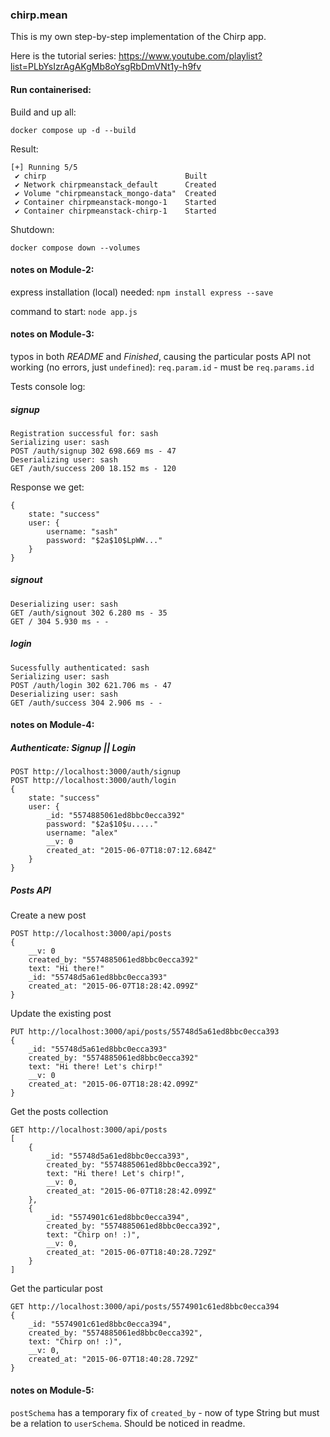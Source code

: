 ### chirp.mean

This is my own step-by-step implementation of the Chirp app.

Here is the tutorial series: https://www.youtube.com/playlist?list=PLbYsIzrAgAKgMb8oYsgRbDmVNt1y-h9fv

#### Run containerised:

Build and up all:
```shell
docker compose up -d --build
```

Result:
```
[+] Running 5/5
 ✔ chirp                               Built
 ✔ Network chirpmeanstack_default      Created
 ✔ Volume "chirpmeanstack_mongo-data"  Created
 ✔ Container chirpmeanstack-mongo-1    Started
 ✔ Container chirpmeanstack-chirp-1    Started
```

Shutdown:
```shell
docker compose down --volumes
```

#### notes on Module-2:
express installation (local) needed: `npm install express --save`

command to start: `node app.js`


#### notes on Module-3:

typos in both *README* and *Finished*, causing the particular posts API not working (no errors, just `undefined`):
`req.param.id` - must be `req.params.id`

Tests console log:

##### signup

```
Registration successful for: sash
Serializing user: sash
POST /auth/signup 302 698.669 ms - 47
Deserializing user: sash
GET /auth/success 200 18.152 ms - 120
```

Response we get:

```
{
    state: "success"
    user: {
        username: "sash"
        password: "$2a$10$LpWW..."
    }
}
```

##### signout

```
Deserializing user: sash
GET /auth/signout 302 6.280 ms - 35
GET / 304 5.930 ms - -
```

##### login

```
Sucessfully authenticated: sash
Serializing user: sash
POST /auth/login 302 621.706 ms - 47
Deserializing user: sash
GET /auth/success 304 2.906 ms - -
```

#### notes on Module-4:

##### Authenticate: Signup || Login

```
POST http://localhost:3000/auth/signup
POST http://localhost:3000/auth/login
{
    state: "success"
    user: {
        _id: "5574885061ed8bbc0ecca392"
        password: "$2a$10$u....."
        username: "alex"
        __v: 0
        created_at: "2015-06-07T18:07:12.684Z"
    }
}
```

##### Posts API

Create a new post

```
POST http://localhost:3000/api/posts
{
    __v: 0
    created_by: "5574885061ed8bbc0ecca392"
    text: "Hi there!"
    _id: "55748d5a61ed8bbc0ecca393"
    created_at: "2015-06-07T18:28:42.099Z"
}
```

Update the existing post

```
PUT http://localhost:3000/api/posts/55748d5a61ed8bbc0ecca393
{
    _id: "55748d5a61ed8bbc0ecca393"
    created_by: "5574885061ed8bbc0ecca392"
    text: "Hi there! Let's chirp!"
    __v: 0
    created_at: "2015-06-07T18:28:42.099Z"
}
```

Get the posts collection

```
GET http://localhost:3000/api/posts
[
    {
        _id: "55748d5a61ed8bbc0ecca393",
        created_by: "5574885061ed8bbc0ecca392",
        text: "Hi there! Let's chirp!",
        __v: 0,
        created_at: "2015-06-07T18:28:42.099Z"
    },
    {
        _id: "5574901c61ed8bbc0ecca394",
        created_by: "5574885061ed8bbc0ecca392",
        text: "Chirp on! :)",
        __v: 0,
        created_at: "2015-06-07T18:40:28.729Z"
    }
]
```

Get the particular post

```
GET http://localhost:3000/api/posts/5574901c61ed8bbc0ecca394
{
    _id: "5574901c61ed8bbc0ecca394",
    created_by: "5574885061ed8bbc0ecca392",
    text: "Chirp on! :)",
    __v: 0,
    created_at: "2015-06-07T18:40:28.729Z"
}
```

#### notes on Module-5:

`postSchema` has a temporary fix of `created_by` - now of type String but must be a relation to `userSchema`. Should be noticed in readme.
